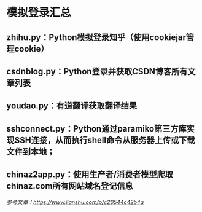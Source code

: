 # 模拟登录汇总

## zhihu.py：Python模拟登录知乎（使用cookiejar管理cookie）

## csdnblog.py：Python登录并获取CSDN博客所有文章列表

## youdao.py：有道翻译获取翻译结果

## sshconnect.py：Python通过paramiko第三方库实现SSH连接，从而执行shell命令从服务器上传或下载文件到本地；

## chinaz2app.py：使用生产者/消费者模型爬取chinaz.com所有网站域名登记信息



*参考文章：https://www.jianshu.com/p/c20544c42b4a*